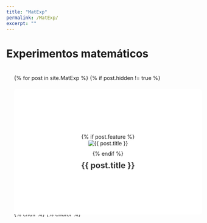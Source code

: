 ```yaml
---
title: "MatExp"
permalink: /MatExp/
excerpt: ""
---
```


<h1>Experimentos matemáticos</h1>

<style>
/* Grid layout for cards */
.matexp-grid {
  display: grid;
  grid-template-columns: repeat(auto-fit, minmax(300px, 1fr)); /* Responsive grid */
  gap: 20px;
  padding: 20px;
}

/* Container for each flip card */
.flip-card {
  background-color: transparent;
  width: 100%;
  height: 300px; /* Fixed height for consistency */
  perspective: 1000px; /* Provides the 3D effect */
  position: relative; /* Ensures child absolute positioning is relative to this container */
}

/* Inner container that will be rotated */
.flip-card-inner {
  position: relative;
  width: 100%;
  height: 100%;
  transition: transform 0.6s;
  transform-style: preserve-3d;
}

/* Flip the card on hover */
.flip-card:hover .flip-card-inner {
  transform: rotateY(180deg);
}

/* Front and back sides of the card */
.matexp-card-front,
.matexp-card-back {
  position: absolute;
  width: 100%;
  height: 100%;
  -webkit-backface-visibility: hidden; /* Safari */
  backface-visibility: hidden;
  border-radius: 8px;
  overflow: hidden;
}

/* Front side styling */
.matexp-card-front {
  background-color: #fff;
  padding: 15px;
  display: flex;
  flex-direction: column;
  align-items: center;
  justify-content: center;
  transition: transform 0.3s ease;
}

.matexp-card-front img {
  max-width: 100%;
  height: auto;
  margin-bottom: 10px;
  border-radius: 4px;
}

.matexp-card-front h2 {
  margin: 10px 0 0;
  font-size: 1.5em;
  color: #333;
}

/* Back side styling */
.matexp-card-back {
  background-color: #fff;
  color: #333;
  transform: rotateY(180deg);
  padding: 15px;
  overflow-y: auto; /* Makes the description scrollable if needed */
}

.matexp-card-back h2 {
  margin-top: 0;
  font-size: 1.5em;
  color: #007bff;
}

.matexp-card-back p {
  margin-top: 10px;
}
</style>

<div class="matexp-grid">
  {% for post in site.MatExp %}
    {% if post.hidden != true %}
      <a href="{{ post.url }}" class="flip-card">
        <div class="flip-card-inner">
          <!-- Front side of the card -->
          <div class="matexp-card-front">
            {% if post.feature %}
              <img src="{{ post.feature | relative_url }}" alt="{{ post.title }}">
            {% endif %}
            <h2>{{ post.title }}</h2>
          </div>
          <!-- Back side of the card with scrollable description -->
          <div class="matexp-card-back">
            <h2>{{ post.title }}</h2>
            {% if post.excerpt %}
              <p>{{ post.excerpt }}</p>
            {% endif %}
          </div>
        </div>
      </a>
    {% endif %}
  {% endfor %}
</div>
